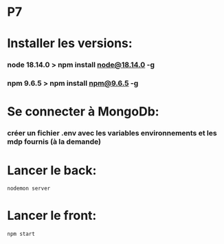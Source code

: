 # P7

# Installer les versions:
  
### node 18.14.0 >  npm install node@18.14.0 -g
   ### npm 9.6.5 >  npm install npm@9.6.5 -g

# Se connecter à MongoDb:

  ### créer un fichier .env avec les variables environnements et les mdp fournis (à la demande)

# Lancer le back:
	nodemon server

# Lancer le front:
	npm start
